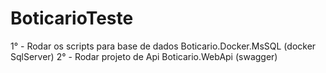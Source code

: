 # BoticarioTeste

1° - Rodar os scripts para base de dados Boticario.Docker.MsSQL (docker SqlServer)
2° - Rodar projeto de Api Boticario.WebApi (swagger)
